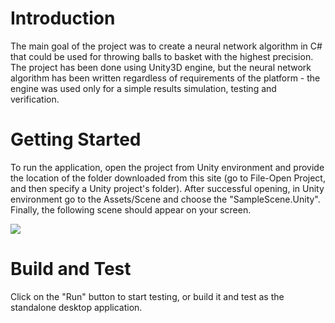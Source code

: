 # Introduction 
The main goal of the project was to create a neural network algorithm in C# that could be used for throwing balls to basket with the highest precision. The project has been done using Unity3D engine, but the neural network algorithm has been written regardless of requirements of the platform - the engine was used only for a simple results simulation, testing and verification.  

# Getting Started
To run the application, open the project from Unity environment and provide the location of the folder downloaded from this site (go to File-Open Project, and then specify a Unity project's folder). After successful opening, in Unity environment go to the Assets/Scene and choose the "SampleScene.Unity". Finally, the following scene should appear on your screen. 

<img align="center" src="https://raw.githubusercontent.com/rhoninn11/Basket_nn/master/5.PNG"/>

# Build and Test
Click on the "Run" button to start testing, or build it and test as the standalone desktop application. 







